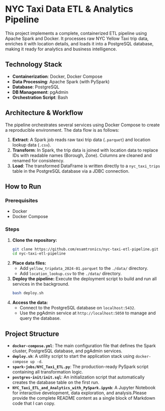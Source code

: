 # NYC Taxi Data ETL & Analytics Pipeline

This project implements a complete, containerized ETL pipeline using Apache Spark and Docker. It processes raw NYC Yellow Taxi trip data, enriches it with location details, and loads it into a PostgreSQL database, making it ready for analytics and business intelligence.

## Technology Stack

* **Containerization**: Docker, Docker Compose
* **Data Processing**: Apache Spark (with PySpark)
* **Database**: PostgreSQL
* **DB Management**: pgAdmin
* **Orchestration Script**: Bash

## Architecture & Workflow

The pipeline orchestrates several services using Docker Compose to create a reproducible environment. The data flow is as follows:

1.  **Extract**: A Spark job reads raw taxi trip data (`.parquet`) and location lookup data (`.csv`).
2.  **Transform**: In Spark, the trip data is joined with location data to replace IDs with readable names (Borough, Zone). Columns are cleaned and renamed for consistency.
3.  **Load**: The transformed DataFrame is written directly to a `nyc_taxi_trips` table in the PostgreSQL database via a JDBC connection.

## How to Run

### Prerequisites

* Docker
* Docker Compose

### Steps

1.  **Clone the repository:**
    ```bash
    git clone https://github.com/esamtronics/nyc-taxi-etl-pipeline.git
    cd nyc-taxi-etl-pipeline
    ```
2.  **Place data files:**
    * Add `yellow_tripdata_2024-01.parquet` to the `./data/` directory.
    * Add `location_lookup.csv` to the `./data/` directory.
3.  **Deploy the pipeline:**
    Execute the deployment script to build and run all services in the background.
    ```bash
    bash deploy.sh
    ```
4.  **Access the data:**
    * Connect to the PostgreSQL database on `localhost:5432`.
    * Use the pgAdmin service at `http://localhost:5050` to manage and query the database.

## Project Structure

* **`docker-compose.yml`**: The main configuration file that defines the Spark cluster, PostgreSQL database, and pgAdmin services.
* **`deploy.sh`**: A utility script to start the application stack using `docker-compose up -d`.
* **`spark-jobs/NYC_Taxi_ETL.py`**: The production-ready PySpark script containing all transformation logic.
* **`postgres-init/init.sql`**: An initialization script that automatically creates the database table on the first run.
* **`NYC_Taxi_ETL_and_Analytics_with_PySpark.ipynb`**: A Jupyter Notebook for interactive development, data exploration, and analysis.Please provide the complete README content as a single block of Markdown code that I can copy.

